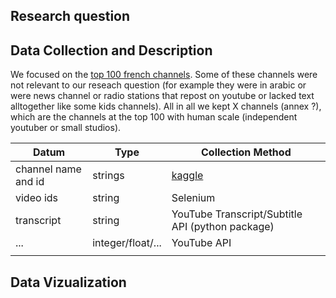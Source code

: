 ## Research question

## Data Collection and Description

We focused on the [top 100 french channels](source.com). Some of these channels were not relevant to our reseach question (for example they were in arabic or were news channel or radio stations that repost on youtube or lacked text alltogether like some kids channels). All in all we kept X channels (annex ?), which are the channels at the top 100 with human scale (independent youtuber or small studios).

| Datum               | Type              | Collection Method                                |
| ------------------- | ----------------- | ------------------------------------------------ |
| channel name and id | strings           | [kaggle](https://google.com)                     |
| video ids           | string            | Selenium                                         |
| transcript          | string            | YouTube Transcript/Subtitle API (python package) |
| ...                 | integer/float/... | YouTube API                                      |
|                     |                   |                                                  |

## Data Vizualization

